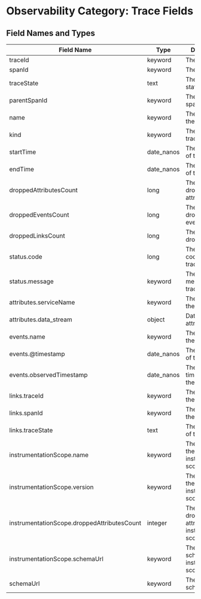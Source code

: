 # Observability Category: Trace Fields


## Field Names and Types


| Field Name                | Type         | Description                        |
|---------------------------|--------------|------------------------------------|
| traceId                   | keyword      | The trace ID.                      |
| spanId                    | keyword      | The span ID.                       |
| traceState                | text         | The trace state.                   |
| parentSpanId              | keyword      | The parent span ID.                |
| name                      | keyword      | The name of the trace.             |
| kind                      | keyword      | The kind of the trace.             |
| startTime                 | date_nanos   | The start time of the trace.       |
| endTime                   | date_nanos   | The end time of the trace.         |
| droppedAttributesCount    | long         | The count of dropped attributes.   |
| droppedEventsCount        | long         | The count of dropped events.       |
| droppedLinksCount         | long         | The count of dropped links.        |
| status.code               | long         | The status code of the trace.      |
| status.message            | keyword      | The status message of the trace.   |
| attributes.serviceName    | keyword      | The name of the service.           |
| attributes.data_stream    | object       | Data stream attributes.            |
| events.name               | keyword      | The name of the event.             |
| events.@timestamp         | date_nanos   | The timestamp of the event.        |
| events.observedTimestamp  | date_nanos   | The observed timestamp of the event.|
| links.traceId             | keyword      | The trace ID of the link.          |
| links.spanId              | keyword      | The span ID of the link.           |
| links.traceState          | text         | The trace state of the link.       |
| instrumentationScope.name | keyword      | The name of the instrumentation scope.  |
| instrumentationScope.version | keyword   | The version of the instrumentation scope.  |
| instrumentationScope.droppedAttributesCount | integer | The count of dropped attributes in the instrumentation scope. |
| instrumentationScope.schemaUrl | keyword  | The URL of the schema for the instrumentation scope.   |
| schemaUrl                 | keyword      | The URL of the schema.             |
